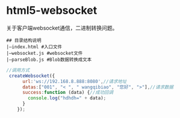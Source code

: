 # html5-websocket
关于客户端websocket通信，二进制转换问题。

```text
## 目录结构说明
|—index.html #入口文件
|—websocket.js #websocket文件
|—parseBlob.js #Blob数据转换成文本
```


```js
//调用方式
 createWebsocket({
      url:'ws://192.168.8.888:8080',//请求地址
      datas:["001", "< ", " wangqibiao", "您好", ">"],//请求数据
      success:function (data) {//成功回调
        console.log("hdhdh=" + data);
      }
    });
```
